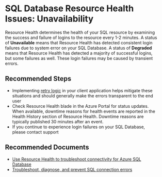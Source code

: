 <properties
	pageTitle="SQL Database Resource Health Issues: Unavailability"
	description="SQL Database Resource Health Issues: Unavailability"
	service="microsoft.sql"
	resource="servers"
	authors="emlisa"
  ms.author="emlisa"
	displayOrder="2"
	selfHelpType="generic"
	supportTopicIds="32630438"
	productPesIds="13491"
	cloudEnvironments="MoonCake"
    resourceTags="servers, databases"
	articleId="sql-availabilityandconnectivity-mydatabasewasreportedasunavailableresourcehealth-mooncake"
/>

# SQL Database Resource Health Issues: Unavailability

Resource Health determines the health of your SQL resource by examining the success and failure of logins to the resource every 1-2 minutes. A status of **Unavailable** means that Resource Health has detected consistent login failures due to system error on your SQL Database. A status of **Degraded** means that Resource Health has detected a majority of successful logins, but some failures as well. These login failures may be caused by transient errors.

## **Recommended Steps**

* Implementing [retry logic](https://docs.azure.cn/sql-database/sql-database-connectivity-issues#retry-logic-for-transient-errors?WT.mc_id=pid:13491:sid:32630438/) in your client application helps mitigate these situations and should generally make the errors transparent to the end user
* Check Resource Health blade in the Azure Portal for status updates. When available, downtime reasons for health events are reported in the Health History section of Resource Health. Downtime reasons are typically published 30 minutes after an event.
* If you continue to experience login failures on your SQL Database, please contact support

## **Recommended Documents**

* [Use Resource Health to troubleshoot connectivity for Azure SQL Database](https://docs.azure.cn/sql-database/sql-database-resource-health?WT.mc_id=pid:13491:sid:32630438/)
* [Troubleshoot, diagnose, and prevent SQL connection errors](https://docs.azure.cn/sql-database/sql-database-connectivity-issues?WT.mc_id=pid:13491:sid:32630438/)

